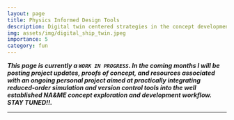 ```yaml
---
layout: page
title: Physics Informed Design Tools
description: Digital twin centered strategies in the concept development phase
img: assets/img/digital_ship_twin.jpeg
importance: 5
category: fun
---
```


***This page is currently a `WORK IN PROGRESS`. In the coming months I will be posting project updates, proofs of concept, and resources associated with an ongoing personal project aimed at practically integrating reduced-order simulation and version control tools into the well established NA&ME concept exploration and development workflow. STAY TUNED!!.***

---

